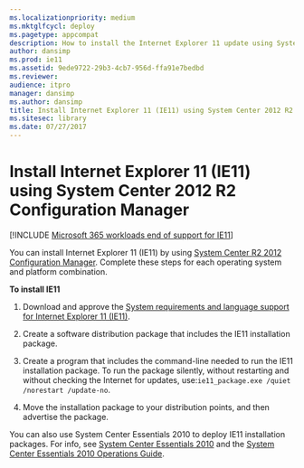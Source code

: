 ```yaml
---
ms.localizationpriority: medium
ms.mktglfcycl: deploy
ms.pagetype: appcompat
description: How to install the Internet Explorer 11 update using System Center 2012 R2 Configuration Manager
author: dansimp
ms.prod: ie11
ms.assetid: 9ede9722-29b3-4cb7-956d-ffa91e7bedbd
ms.reviewer: 
audience: itpro
manager: dansimp
ms.author: dansimp
title: Install Internet Explorer 11 (IE11) using System Center 2012 R2 Configuration Manager (Internet Explorer 11 for IT Pros)
ms.sitesec: library
ms.date: 07/27/2017
---
```



# Install Internet Explorer 11 (IE11) using System Center 2012 R2 Configuration Manager

[!INCLUDE [Microsoft 365 workloads end of support for IE11](../includes/microsoft-365-ie-end-of-support.md)]

You can install Internet Explorer 11 (IE11) by using [System Center R2 2012 Configuration Manager](/previous-versions/system-center/system-center-2012-R2/gg682129(v=technet.10)). Complete these steps for each operating system and platform combination.

 **To install IE11**

1.  Download and approve the [System requirements and language support for Internet Explorer 11 (IE11)](system-requirements-and-language-support-for-ie11.md).

2.  Create a software distribution package that includes the IE11 installation package.

3.  Create a program that includes the command-line needed to run the IE11 installation package. To run the package silently, without restarting and without checking the Internet for updates, use:`ie11_package.exe /quiet /norestart /update-no`.

4.  Move the installation package to your distribution points, and then advertise the package.

You can also use System Center Essentials 2010 to deploy IE11 installation packages. For info, see [System Center Essentials 2010](https://go.microsoft.com/fwlink/p/?linkid=395200) and the [System Center Essentials 2010 Operations Guide](https://go.microsoft.com/fwlink/p/?LinkId=214266).

 

 